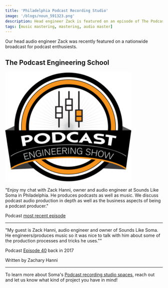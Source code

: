 ```yaml
---
title: 'Philadelphia Podcast Recording Studio'
image: '/blogs/noun_591323.png'
description: Head engineer Zack is featured on an episode of The Podcast Engineering School Podcast. Take a listen!
tags: [music mastering, mastering, audio master]
---
```


Our head audio engineer Zack was recently featured on a nationwide broadcast for podcast enthusiests.

## The Podcast Engineering School

<img src="/assets/images/podcast-engineering-show-philly.webp" alt="Podcast Engineering Show" style="width:80%;"/>

"Enjoy my chat with Zack Hanni, owner and audio engineer at Sounds Like Soma in Philadelphia. He produces podcasts as well as music. We discuss podcast audio production in depth as well as the business aspects of being a podcast producer."

Podcast <a href="https://podcastengineering.libsyn.com/240-running-a-successful-podcast-production-studio-with-zack-hanni" target="Recording Studios">most recent episode</a>

- - -

"My guest is Zack Hanni, audio engineer and owner of Sounds Like Soma. He engineers/produces music so it was nice to talk with him about some of the production processes and tricks he uses.""

Podcast <a href="https://podcastengineeringschool.com/zack-hanni-pes-040/">Episode 40</a> back in 2017

Written by Zachary Hanni

- - -

To learn more about Soma's <a href="/" target="More Info">Podcast recording studio spaces</a>, reach out and let us know what kind of project you have in mind!

